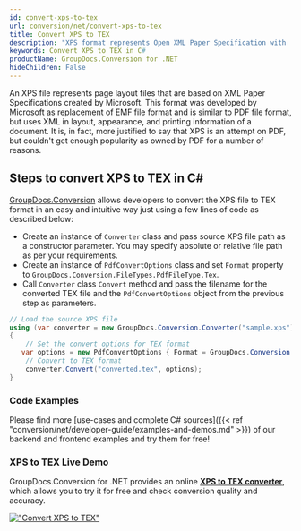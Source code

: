 ```yaml
---
id: convert-xps-to-tex
url: conversion/net/convert-xps-to-tex
title: Convert XPS to TEX
description: "XPS format represents Open XML Paper Specification with .xps extension. Learn how to convert XPS to TEX file programmatically in C# language using GroupDocs.Conversion for .NET library."
keywords: Convert XPS to TEX in C#
productName: GroupDocs.Conversion for .NET
hideChildren: False
---
```


An XPS file represents page layout files that are based on XML Paper Specifications created by Microsoft. This format was developed by Microsoft as replacement of EMF file format and is similar to PDF file format, but uses XML in layout, appearance, and printing information of a document. It is, in fact, more justified to say that XPS is an attempt on PDF, but couldn't get enough popularity as owned by PDF for a number of reasons.

## Steps to convert XPS to TEX in C#

[GroupDocs.Conversion](https://products.groupdocs.com/conversion/net) allows developers to convert the XPS file to TEX format in an easy and intuitive way just using a few lines of code as described below:

* Create an instance of `Converter` class and pass source XPS file path as a constructor parameter. You may specify absolute or relative file path as per your requirements. 
* Create an instance of `PdfConvertOptions` class and set `Format` property to `GroupDocs.Conversion.FileTypes.PdfFileType.Tex`.
* Call `Converter` class `Convert` method and pass the filename for the converted TEX file and the `PdfConvertOptions` object from the previous step as parameters.

```csharp
// Load the source XPS file
using (var converter = new GroupDocs.Conversion.Converter("sample.xps"))
{
    // Set the convert options for TEX format
   var options = new PdfConvertOptions { Format = GroupDocs.Conversion.FileTypes.PdfFileType.Tex };
    // Convert to TEX format
    converter.Convert("converted.tex", options);
}
```

### Code Examples

Please find more [use-cases and complete C# sources]({{< ref "conversion/net/developer-guide/examples-and-demos.md" >}}) of our backend and frontend examples and try them for free!

### XPS to TEX Live Demo

GroupDocs.Conversion for .NET provides an online [**XPS to TEX converter**](https://products.groupdocs.app/conversion/xps-to-tex), which allows you to try it for free and check conversion quality and accuracy.

[!["Convert XPS to TEX"](conversion/net/images/convert-to-tex/convert-xps-to-tex.png)](https://products.groupdocs.app/conversion/xps-to-tex)
